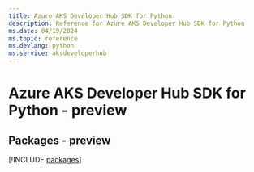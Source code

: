 ```yaml
---
title: Azure AKS Developer Hub SDK for Python
description: Reference for Azure AKS Developer Hub SDK for Python
ms.date: 04/19/2024
ms.topic: reference
ms.devlang: python
ms.service: aksdeveloperhub
---
```

# Azure AKS Developer Hub SDK for Python - preview
## Packages - preview
[!INCLUDE [packages](aks-developer-hub-index.md)]